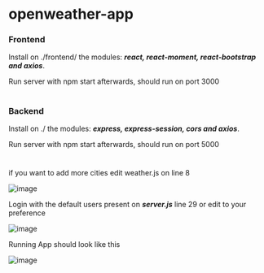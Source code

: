 # openweather-app

### Frontend
Install on ./frontend/ the modules: ***react, react-moment, react-bootstrap and axios***. 

Run server with npm start afterwards, should run on port 3000
#
### Backend
Install on ./ the modules: ***express, express-session, cors and axios***. 

Run server with npm start afterwards, should run on port 5000

#
if you want to add more cities edit weather.js on line 8

![image](https://github.com/ggoliveiragit/openweather-app/assets/58405207/c0ca7d84-36f9-4564-a482-ef86f0282ba1)

Login with the default users present on ***server.js*** line 29 or edit to your preference

![image](https://github.com/ggoliveiragit/openweather-app/assets/58405207/7d9fd82b-c213-4623-8c46-33ff048725f3)


Running App should look like this

![image](https://github.com/ggoliveiragit/openweather-app/assets/58405207/967941f2-740b-4974-a481-1b96f197ef35)

